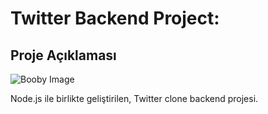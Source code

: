 # Twitter Backend Project:

## Proje Açıklaması
![Booby Image](https://www.freepnglogos.com/uploads/twitter-logo-png/twitter-logo-vector-png-clipart-1.png)

Node.js ile birlikte geliştirilen, Twitter clone backend projesi. 

